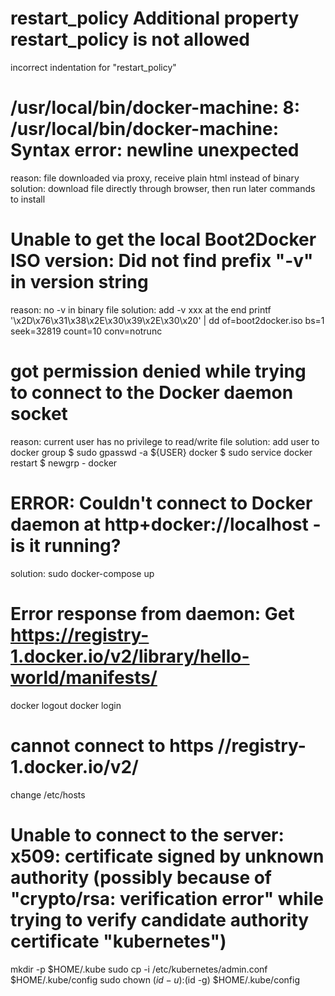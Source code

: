 # restart_policy Additional property restart_policy is not allowed
incorrect indentation for "restart_policy" 

# /usr/local/bin/docker-machine: 8: /usr/local/bin/docker-machine: Syntax error: newline unexpected
reason: file downloaded via proxy, receive plain html instead of binary
solution: download file directly through browser, then run later commands to install

# Unable to get the local Boot2Docker ISO version:  Did not find prefix "-v" in version string
reason: no -v in binary file
solution: add -v xxx at the end
printf '\x2D\x76\x31\x38\x2E\x30\x39\x2E\x30\x20' | dd of=boot2docker.iso bs=1 seek=32819 count=10 conv=notrunc 

# got permission denied while trying to connect to the Docker daemon socket
reason: current user has no privilege to read/write file
solution: add user to docker group
$ sudo gpasswd -a ${USER} docker
$ sudo service docker restart
$ newgrp - docker


# ERROR: Couldn't connect to Docker daemon at http+docker://localhost - is it running?
solution: sudo docker-compose up

# Error response from daemon: Get https://registry-1.docker.io/v2/library/hello-world/manifests/
docker logout
docker login

# cannot connect to https //registry-1.docker.io/v2/ 
change /etc/hosts

# Unable to connect to the server: x509: certificate signed by unknown authority (possibly because of "crypto/rsa: verification error" while trying to verify candidate authority certificate "kubernetes")
mkdir -p $HOME/.kube
sudo cp -i /etc/kubernetes/admin.conf $HOME/.kube/config
sudo chown $(id -u):$(id -g) $HOME/.kube/config














